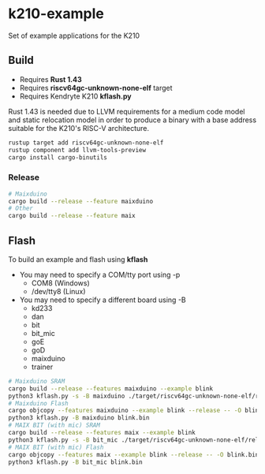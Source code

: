 # k210-example

Set of example applications for the K210

## Build

- Requires **Rust 1.43**
- Requires **riscv64gc-unknown-none-elf** target
- Requires Kendryte K210 **kflash.py**

Rust 1.43 is needed due to LLVM requirements for a medium code model and static relocation model in order to produce a binary with a base address suitable for the K210's RISC-V architecture.

```bash
rustup target add riscv64gc-unknown-none-elf
rustup component add llvm-tools-preview
cargo install cargo-binutils
```

### Release

```bash
# Maixduino
cargo build --release --feature maixduino
# Other
cargo build --release --feature maix
```

## Flash

To build an example and flash using **kflash**

- You may need to specify a COM/tty port using -p
  - COM8 (Windows)
  - /dev/tty8 (Linux)
- You may need to specify a different board using -B
  - kd233
  - dan
  - bit
  - bit_mic
  - goE
  - goD
  - maixduino
  - trainer

```bash
# Maixduino SRAM
cargo build --release --features maixduino --example blink
python3 kflash.py -s -B maixduino ./target/riscv64gc-unknown-none-elf/release/examples/blink
# Maixduino Flash
cargo objcopy --features maixduino --example blink --release -- -O blink.bin
python3 kflash.py -B maixduino blink.bin
# MAIX BIT (with mic) SRAM
cargo build --release --features maix --example blink
python3 kflash.py -s -B bit_mic ./target/riscv64gc-unknown-none-elf/release/examples/blink
# MAIX BIT (with mic) Flash
cargo objcopy --features maix --example blink --release -- -O blink.bin
python3 kflash.py -B bit_mic blink.bin
```